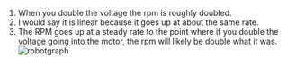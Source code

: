 1. When you double the voltage the rpm is roughly doubled.
2. I would say it is linear because it goes up at about the same rate.
3. The RPM goes up at a steady rate to the point where if you double the voltage going into the motor, the rpm will likely be double what it was.
![robotgraph](https://user-images.githubusercontent.com/88848538/148821118-19f2b43c-707a-41e6-b6f2-fb7995532d01.PNG)
